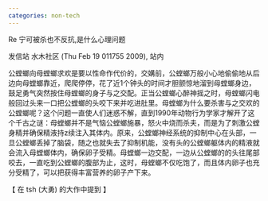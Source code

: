 ```yaml
---
categories: non-tech
---
```

Re 宁可被杀也不反抗,是什么心理问题

发信站 水木社区 (Thu Feb 19 011755 2009), 站内



公螳螂向母螳螂求欢是要以性命作代价的，交媾前，公螳螂万般小心地偷偷地从后边向母螳螂靠近，爬爬停停，花了近1个钟头的时间才胆颤惊地溜到母螳螂身边，鼓足勇气突然按住母螳螂的身子与之交配。正当公螳螂心醉神摇之时，母螳螂闪电般回过头来一口把公螳螂的头咬下来并吃进肚里。母螳螂为什么要杀害与之交欢的公螳螂呢？这个问题一直使人们迷惑不解，直到1990年动物行为学家才解开了这个千古之谜：母螳螂并不是气恼公螳螂施暴，怒火中烧而杀夫，而是为了刺激公螳身精并确保精液持z续注入其体内。原来，公螳螂神经系统的抑制中心在头部，一旦公螳螂丢掉了脑袋，随之也就失去了抑制机能，没有头的公螳螂躯体内的精液就会流入母螳螂体内，确保卵子受精。母螳螂一边交配，一边从公螳螂的的头往尾部咬去，一直吃到公螳螂的腹部为止，这时，母螳螂不仅吃饱了，而且体内卵子也充分受精了，可以把获得丰富营养的卵子产下来。



【 在 tsh (大勇) 的大作中提到 】
